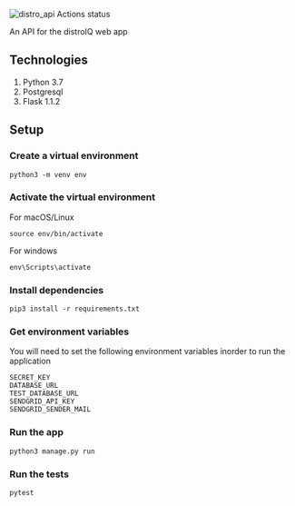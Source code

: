 ![distro_api Actions status](https://github.com/ThatcherK/Distro_api/workflows/distro_api/badge.svg)

An API for the distroIQ  web app


## Technologies

1. Python 3.7
2. Postgresql
3. Flask 1.1.2

## Setup 

### Create a virtual environment 

`python3 -m venv env`

### Activate the virtual environment
 
For macOS/Linux

`source env/bin/activate`

For windows

`env\Scripts\activate`

### Install dependencies

`pip3 install -r requirements.txt`

### Get environment variables
You will need to set the following environment variables inorder to run the application
```
SECRET_KEY
DATABASE_URL
TEST_DATABASE_URL
SENDGRID_API_KEY
SENDGRID_SENDER_MAIL
```

### Run the app 

`python3 manage.py run`

### Run the tests

`pytest`
